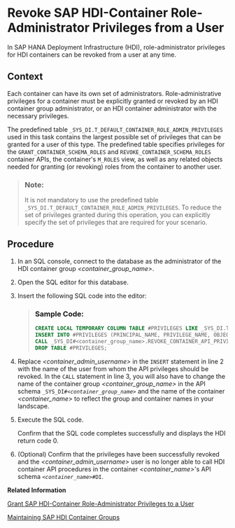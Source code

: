 <!-- loiod82602e6e8054c79be8f418430fd411f -->

# Revoke SAP HDI-Container Role-Administrator Privileges from a User

In SAP HANA Deployment Infrastructure \(HDI\), role-administrator privileges for HDI containers can be revoked from a user at any time.



## Context

Each container can have its own set of administrators. Role-administrative privileges for a container must be explicitly granted or revoked by an HDI container group administrator, or an HDI container administrator with the necessary privileges.

The predefined table `_SYS_DI.T_DEFAULT_CONTAINER_ROLE_ADMIN_PRIVILEGES` used in this task contains the largest possible set of privileges that can be granted for a user of this type. The predefined table specifies privileges for the `GRANT_CONTAINER_SCHEMA_ROLES` and `REVOKE_CONTAINER_SCHEMA_ROLES` container APIs, the container's `M_ROLES` view, as well as any related objects needed for granting \(or revoking\) roles from the container to another user.

> ### Note:  
> It is not mandatory to use the predefined table `_SYS_DI.T_DEFAULT_CONTAINER_ROLE_ADMIN_PRIVILEGES`. To reduce the set of privileges granted during this operation, you can explicitly specify the set of privileges that are required for your scenario.



<a name="loiod82602e6e8054c79be8f418430fd411f__steps_nxw_fsx_k1b"/>

## Procedure

1.  In an SQL console, connect to the database as the administrator of the HDI container group *<container\_group\_name\>*.

2.  Open the SQL editor for this database.

3.  Insert the following SQL code into the editor:

    > ### Sample Code:  
    > ```sql
    > CREATE LOCAL TEMPORARY COLUMN TABLE #PRIVILEGES LIKE _SYS_DI.TT_API_PRIVILEGES;
    > INSERT INTO #PRIVILEGES (PRINCIPAL_NAME, PRIVILEGE_NAME, OBJECT_NAME) SELECT '<container_admin_username>', PRIVILEGE_NAME, OBJECT_NAME FROM _SYS_DI.T_DEFAULT_CONTAINER_ROLE_ADMIN_PRIVILEGES WHERE NOT (PRIVILEGE_NAME = 'SELECT' AND OBJECT_NAME LIKE '_SYS_DI.T%');
    > CALL _SYS_DI#<container_group_name>.REVOKE_CONTAINER_API_PRIVILEGES('<container_name>', #PRIVILEGES, _SYS_DI.T_NO_PARAMETERS, ?, ?, ?);
    > DROP TABLE #PRIVILEGES; 
    > ```

4.  Replace *<container\_admin\_username\>* in the `INSERT` statement in line 2 with the name of the user from whom the API privileges should be revoked. In the `CALL` statement in line 3, you will also have to change the name of the container group *<container\_group\_name\>* in the API schema <code>_SYS_DI#<i class="varname">&lt;container_group_name&gt;</i></code> and the name of the container *<container\_name\>* to reflect the group and container names in your landscape.

5.  Execute the SQL code.

    Confirm that the SQL code completes successfully and displays the HDI return code 0.

6.  \(Optional\) Confirm that the privileges have been successfully revoked and the *<container\_admin\_username\>* user is no longer able to call HDI container API procedures in the container *<container\_name\>*'s API schema <code><i class="varname">&lt;container_name&gt;</i>#DI</code>.


**Related Information**  


[Grant SAP HDI-Container Role-Administrator Privileges to a User](grant-sap-hdi-container-role-administrat-a531866.md "In SAP HANA Deployment Infrastructure (HDI), role-administrator privileges for HDI containers can be granted to another user at any time.")

[Maintaining SAP HDI Container Groups](maintaining-sap-hdi-container-groups-4e9d597.md "The administrator of an SAP HDI container group is responsible for managing the SAP HDI containers that are organized into one or more HDI container groups.")

